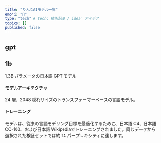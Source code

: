 ```yaml
---
title: "りんなAIモデル一覧"
emoji: "🎉"
type: "tech" # tech: 技術記事 / idea: アイデア
topics: []
published: false
---
```


## gpt
## 1b
1.3B パラメータの日本語 GPT モデル
#### モデルアーキテクチャ
24 層、2048 隠れサイズのトランスフォーマーベースの言語モデル。

#### トレーニング
モデルは、従来の言語モデリング目標を最適化するために、日本語 C4、日本語 CC-100、および日本語 Wikipediaでトレーニングされました。同じデータから選択された検証セットでは約 14 パープレキシティに達します。
